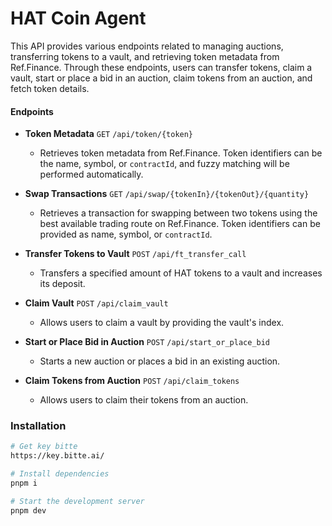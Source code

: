 # HAT Coin Agent

This API provides various endpoints related to managing auctions, transferring tokens to a vault, and retrieving token metadata from Ref.Finance. Through these endpoints, users can transfer tokens, claim a vault, start or place a bid in an auction, claim tokens from an auction, and fetch token details.

#### Endpoints

- **Token Metadata** `GET` `/api/token/{token}`
   - Retrieves token metadata from Ref.Finance. Token identifiers can be the name, symbol, or `contractId`, and fuzzy matching will be performed automatically.

- **Swap Transactions** `GET` `/api/swap/{tokenIn}/{tokenOut}/{quantity}`
   - Retrieves a transaction for swapping between two tokens using the best available trading route on Ref.Finance. Token identifiers can be provided as name, symbol, or `contractId`.

- **Transfer Tokens to Vault** `POST` `/api/ft_transfer_call`
   - Transfers a specified amount of HAT tokens to a vault and increases its deposit.

- **Claim Vault** `POST` `/api/claim_vault`
   - Allows users to claim a vault by providing the vault's index.

- **Start or Place Bid in Auction** `POST` `/api/start_or_place_bid`
   - Starts a new auction or places a bid in an existing auction.

- **Claim Tokens from Auction** `POST` `/api/claim_tokens`
   - Allows users to claim their tokens from an auction.

### Installation

```bash
# Get key bitte
https://key.bitte.ai/

# Install dependencies
pnpm i

# Start the development server
pnpm dev
```
